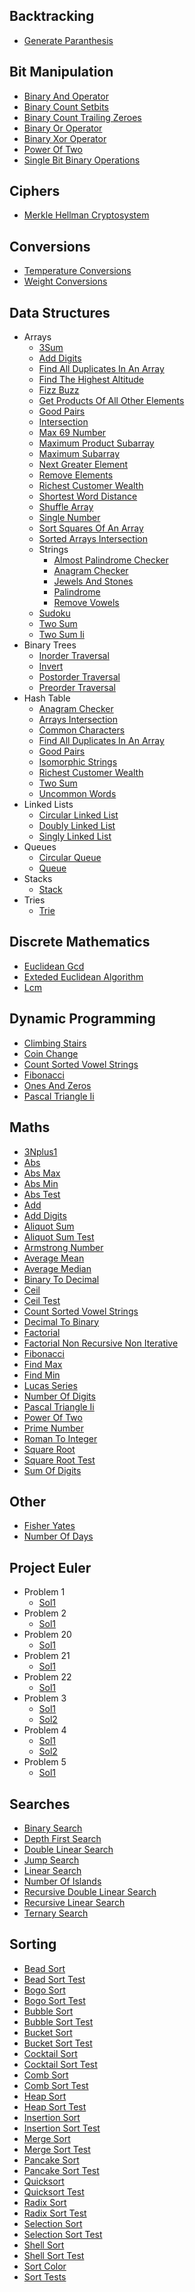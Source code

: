 
## Backtracking
  * [Generate Paranthesis](https://github.com/TheAlgorithms/Ruby/blob/master/backtracking/generate_paranthesis.rb)

## Bit Manipulation
  * [Binary And Operator](https://github.com/TheAlgorithms/Ruby/blob/master/bit_manipulation/binary_and_operator.rb)
  * [Binary Count Setbits](https://github.com/TheAlgorithms/Ruby/blob/master/bit_manipulation/binary_count_setbits.rb)
  * [Binary Count Trailing Zeroes](https://github.com/TheAlgorithms/Ruby/blob/master/bit_manipulation/binary_count_trailing_zeroes.rb)
  * [Binary Or Operator](https://github.com/TheAlgorithms/Ruby/blob/master/bit_manipulation/binary_or_operator.rb)
  * [Binary Xor Operator](https://github.com/TheAlgorithms/Ruby/blob/master/bit_manipulation/binary_xor_operator.rb)
  * [Power Of Two](https://github.com/TheAlgorithms/Ruby/blob/master/bit_manipulation/power_of_two.rb)
  * [Single Bit Binary Operations](https://github.com/TheAlgorithms/Ruby/blob/master/bit_manipulation/single_bit_binary_operations.rb)

## Ciphers
  * [Merkle Hellman Cryptosystem](https://github.com/TheAlgorithms/Ruby/blob/master/ciphers/merkle_hellman_cryptosystem.rb)

## Conversions
  * [Temperature Conversions](https://github.com/TheAlgorithms/Ruby/blob/master/conversions/temperature_conversions.rb)
  * [Weight Conversions](https://github.com/TheAlgorithms/Ruby/blob/master/conversions/weight_conversions.rb)

## Data Structures
  * Arrays
    * [3Sum](https://github.com/TheAlgorithms/Ruby/blob/master/data_structures/arrays/3sum.rb)
    * [Add Digits](https://github.com/TheAlgorithms/Ruby/blob/master/data_structures/arrays/add_digits.rb)
    * [Find All Duplicates In An Array](https://github.com/TheAlgorithms/Ruby/blob/master/data_structures/arrays/find_all_duplicates_in_an_array.rb)
    * [Find The Highest Altitude](https://github.com/TheAlgorithms/Ruby/blob/master/data_structures/arrays/find_the_highest_altitude.rb)
    * [Fizz Buzz](https://github.com/TheAlgorithms/Ruby/blob/master/data_structures/arrays/fizz_buzz.rb)
    * [Get Products Of All Other Elements](https://github.com/TheAlgorithms/Ruby/blob/master/data_structures/arrays/get_products_of_all_other_elements.rb)
    * [Good Pairs](https://github.com/TheAlgorithms/Ruby/blob/master/data_structures/arrays/good_pairs.rb)
    * [Intersection](https://github.com/TheAlgorithms/Ruby/blob/master/data_structures/arrays/intersection.rb)
    * [Max 69 Number](https://github.com/TheAlgorithms/Ruby/blob/master/data_structures/arrays/max_69_number.rb)
    * [Maximum Product Subarray](https://github.com/TheAlgorithms/Ruby/blob/master/data_structures/arrays/maximum_product_subarray.rb)
    * [Maximum Subarray](https://github.com/TheAlgorithms/Ruby/blob/master/data_structures/arrays/maximum_subarray.rb)
    * [Next Greater Element](https://github.com/TheAlgorithms/Ruby/blob/master/data_structures/arrays/next_greater_element.rb)
    * [Remove Elements](https://github.com/TheAlgorithms/Ruby/blob/master/data_structures/arrays/remove_elements.rb)
    * [Richest Customer Wealth](https://github.com/TheAlgorithms/Ruby/blob/master/data_structures/arrays/richest_customer_wealth.rb)
    * [Shortest Word Distance](https://github.com/TheAlgorithms/Ruby/blob/master/data_structures/arrays/shortest_word_distance.rb)
    * [Shuffle Array](https://github.com/TheAlgorithms/Ruby/blob/master/data_structures/arrays/shuffle_array.rb)
    * [Single Number](https://github.com/TheAlgorithms/Ruby/blob/master/data_structures/arrays/single_number.rb)
    * [Sort Squares Of An Array](https://github.com/TheAlgorithms/Ruby/blob/master/data_structures/arrays/sort_squares_of_an_array.rb)
    * [Sorted Arrays Intersection](https://github.com/TheAlgorithms/Ruby/blob/master/data_structures/arrays/sorted_arrays_intersection.rb)
    * Strings
      * [Almost Palindrome Checker](https://github.com/TheAlgorithms/Ruby/blob/master/data_structures/arrays/strings/almost_palindrome_checker.rb)
      * [Anagram Checker](https://github.com/TheAlgorithms/Ruby/blob/master/data_structures/arrays/strings/anagram_checker.rb)
      * [Jewels And Stones](https://github.com/TheAlgorithms/Ruby/blob/master/data_structures/arrays/strings/jewels_and_stones.rb)
      * [Palindrome](https://github.com/TheAlgorithms/Ruby/blob/master/data_structures/arrays/strings/palindrome.rb)
      * [Remove Vowels](https://github.com/TheAlgorithms/Ruby/blob/master/data_structures/arrays/strings/remove_vowels.rb)
    * [Sudoku](https://github.com/TheAlgorithms/Ruby/blob/master/data_structures/arrays/sudoku.rb)
    * [Two Sum](https://github.com/TheAlgorithms/Ruby/blob/master/data_structures/arrays/two_sum.rb)
    * [Two Sum Ii](https://github.com/TheAlgorithms/Ruby/blob/master/data_structures/arrays/two_sum_ii.rb)
  * Binary Trees
    * [Inorder Traversal](https://github.com/TheAlgorithms/Ruby/blob/master/data_structures/binary_trees/inorder_traversal.rb)
    * [Invert](https://github.com/TheAlgorithms/Ruby/blob/master/data_structures/binary_trees/invert.rb)
    * [Postorder Traversal](https://github.com/TheAlgorithms/Ruby/blob/master/data_structures/binary_trees/postorder_traversal.rb)
    * [Preorder Traversal](https://github.com/TheAlgorithms/Ruby/blob/master/data_structures/binary_trees/preorder_traversal.rb)
  * Hash Table
    * [Anagram Checker](https://github.com/TheAlgorithms/Ruby/blob/master/data_structures/hash_table/anagram_checker.rb)
    * [Arrays Intersection](https://github.com/TheAlgorithms/Ruby/blob/master/data_structures/hash_table/arrays_intersection.rb)
    * [Common Characters](https://github.com/TheAlgorithms/Ruby/blob/master/data_structures/hash_table/common_characters.rb)
    * [Find All Duplicates In An Array](https://github.com/TheAlgorithms/Ruby/blob/master/data_structures/hash_table/find_all_duplicates_in_an_array.rb)
    * [Good Pairs](https://github.com/TheAlgorithms/Ruby/blob/master/data_structures/hash_table/good_pairs.rb)
    * [Isomorphic Strings](https://github.com/TheAlgorithms/Ruby/blob/master/data_structures/hash_table/isomorphic_strings.rb)
    * [Richest Customer Wealth](https://github.com/TheAlgorithms/Ruby/blob/master/data_structures/hash_table/richest_customer_wealth.rb)
    * [Two Sum](https://github.com/TheAlgorithms/Ruby/blob/master/data_structures/hash_table/two_sum.rb)
    * [Uncommon Words](https://github.com/TheAlgorithms/Ruby/blob/master/data_structures/hash_table/uncommon_words.rb)
  * Linked Lists
    * [Circular Linked List](https://github.com/TheAlgorithms/Ruby/blob/master/data_structures/linked_lists/circular_linked_list.rb)
    * [Doubly Linked List](https://github.com/TheAlgorithms/Ruby/blob/master/data_structures/linked_lists/doubly_linked_list.rb)
    * [Singly Linked List](https://github.com/TheAlgorithms/Ruby/blob/master/data_structures/linked_lists/singly_linked_list.rb)
  * Queues
    * [Circular Queue](https://github.com/TheAlgorithms/Ruby/blob/master/data_structures/queues/circular_queue.rb)
    * [Queue](https://github.com/TheAlgorithms/Ruby/blob/master/data_structures/queues/queue.rb)
  * Stacks
    * [Stack](https://github.com/TheAlgorithms/Ruby/blob/master/data_structures/stacks/stack.rb)
  * Tries
    * [Trie](https://github.com/TheAlgorithms/Ruby/blob/master/data_structures/tries/trie.rb)

## Discrete Mathematics
  * [Euclidean Gcd](https://github.com/TheAlgorithms/Ruby/blob/master/discrete_mathematics/euclidean_gcd.rb)
  * [Exteded Euclidean Algorithm](https://github.com/TheAlgorithms/Ruby/blob/master/discrete_mathematics/exteded_euclidean_algorithm.rb)
  * [Lcm](https://github.com/TheAlgorithms/Ruby/blob/master/discrete_mathematics/lcm.rb)

## Dynamic Programming
  * [Climbing Stairs](https://github.com/TheAlgorithms/Ruby/blob/master/dynamic_programming/climbing_stairs.rb)
  * [Coin Change](https://github.com/TheAlgorithms/Ruby/blob/master/dynamic_programming/coin_change.rb)
  * [Count Sorted Vowel Strings](https://github.com/TheAlgorithms/Ruby/blob/master/dynamic_programming/count_sorted_vowel_strings.rb)
  * [Fibonacci](https://github.com/TheAlgorithms/Ruby/blob/master/dynamic_programming/fibonacci.rb)
  * [Ones And Zeros](https://github.com/TheAlgorithms/Ruby/blob/master/dynamic_programming/ones_and_zeros.rb)
  * [Pascal Triangle Ii](https://github.com/TheAlgorithms/Ruby/blob/master/dynamic_programming/pascal_triangle_ii.rb)

## Maths
  * [3Nplus1](https://github.com/TheAlgorithms/Ruby/blob/master/maths/3nPlus1.rb)
  * [Abs](https://github.com/TheAlgorithms/Ruby/blob/master/maths/abs.rb)
  * [Abs Max](https://github.com/TheAlgorithms/Ruby/blob/master/maths/abs_max.rb)
  * [Abs Min](https://github.com/TheAlgorithms/Ruby/blob/master/maths/abs_min.rb)
  * [Abs Test](https://github.com/TheAlgorithms/Ruby/blob/master/maths/abs_test.rb)
  * [Add](https://github.com/TheAlgorithms/Ruby/blob/master/maths/add.rb)
  * [Add Digits](https://github.com/TheAlgorithms/Ruby/blob/master/maths/add_digits.rb)
  * [Aliquot Sum](https://github.com/TheAlgorithms/Ruby/blob/master/maths/aliquot_sum.rb)
  * [Aliquot Sum Test](https://github.com/TheAlgorithms/Ruby/blob/master/maths/aliquot_sum_test.rb)
  * [Armstrong Number](https://github.com/TheAlgorithms/Ruby/blob/master/maths/armstrong_number.rb)
  * [Average Mean](https://github.com/TheAlgorithms/Ruby/blob/master/maths/average_mean.rb)
  * [Average Median](https://github.com/TheAlgorithms/Ruby/blob/master/maths/average_median.rb)
  * [Binary To Decimal](https://github.com/TheAlgorithms/Ruby/blob/master/maths/binary_to_decimal.rb)
  * [Ceil](https://github.com/TheAlgorithms/Ruby/blob/master/maths/ceil.rb)
  * [Ceil Test](https://github.com/TheAlgorithms/Ruby/blob/master/maths/ceil_test.rb)
  * [Count Sorted Vowel Strings](https://github.com/TheAlgorithms/Ruby/blob/master/maths/count_sorted_vowel_strings.rb)
  * [Decimal To Binary](https://github.com/TheAlgorithms/Ruby/blob/master/maths/decimal_to_binary.rb)
  * [Factorial](https://github.com/TheAlgorithms/Ruby/blob/master/maths/factorial.rb)
  * [Factorial Non Recursive Non Iterative](https://github.com/TheAlgorithms/Ruby/blob/master/maths/factorial_non_recursive_non_iterative.rb)
  * [Fibonacci](https://github.com/TheAlgorithms/Ruby/blob/master/maths/fibonacci.rb)
  * [Find Max](https://github.com/TheAlgorithms/Ruby/blob/master/maths/find_max.rb)
  * [Find Min](https://github.com/TheAlgorithms/Ruby/blob/master/maths/find_min.rb)
  * [Lucas Series](https://github.com/TheAlgorithms/Ruby/blob/master/maths/lucas_series.rb)
  * [Number Of Digits](https://github.com/TheAlgorithms/Ruby/blob/master/maths/number_of_digits.rb)
  * [Pascal Triangle Ii](https://github.com/TheAlgorithms/Ruby/blob/master/maths/pascal_triangle_ii.rb)
  * [Power Of Two](https://github.com/TheAlgorithms/Ruby/blob/master/maths/power_of_two.rb)
  * [Prime Number](https://github.com/TheAlgorithms/Ruby/blob/master/maths/prime_number.rb)
  * [Roman To Integer](https://github.com/TheAlgorithms/Ruby/blob/master/maths/roman_to_integer.rb)
  * [Square Root](https://github.com/TheAlgorithms/Ruby/blob/master/maths/square_root.rb)
  * [Square Root Test](https://github.com/TheAlgorithms/Ruby/blob/master/maths/square_root_test.rb)
  * [Sum Of Digits](https://github.com/TheAlgorithms/Ruby/blob/master/maths/sum_of_digits.rb)

## Other
  * [Fisher Yates](https://github.com/TheAlgorithms/Ruby/blob/master/other/fisher_yates.rb)
  * [Number Of Days](https://github.com/TheAlgorithms/Ruby/blob/master/other/number_of_days.rb)

## Project Euler
  * Problem 1
    * [Sol1](https://github.com/TheAlgorithms/Ruby/blob/master/project_euler/problem_1/sol1.rb)
  * Problem 2
    * [Sol1](https://github.com/TheAlgorithms/Ruby/blob/master/project_euler/problem_2/sol1.rb)
  * Problem 20
    * [Sol1](https://github.com/TheAlgorithms/Ruby/blob/master/project_euler/problem_20/sol1.rb)
  * Problem 21
    * [Sol1](https://github.com/TheAlgorithms/Ruby/blob/master/project_euler/problem_21/sol1.rb)
  * Problem 22
    * [Sol1](https://github.com/TheAlgorithms/Ruby/blob/master/project_euler/problem_22/sol1.rb)
  * Problem 3
    * [Sol1](https://github.com/TheAlgorithms/Ruby/blob/master/project_euler/problem_3/sol1.rb)
    * [Sol2](https://github.com/TheAlgorithms/Ruby/blob/master/project_euler/problem_3/sol2.rb)
  * Problem 4
    * [Sol1](https://github.com/TheAlgorithms/Ruby/blob/master/project_euler/problem_4/sol1.rb)
    * [Sol2](https://github.com/TheAlgorithms/Ruby/blob/master/project_euler/problem_4/sol2.rb)
  * Problem 5
    * [Sol1](https://github.com/TheAlgorithms/Ruby/blob/master/project_euler/problem_5/sol1.rb)

## Searches
  * [Binary Search](https://github.com/TheAlgorithms/Ruby/blob/master/searches/binary_search.rb)
  * [Depth First Search](https://github.com/TheAlgorithms/Ruby/blob/master/searches/depth_first_search.rb)
  * [Double Linear Search](https://github.com/TheAlgorithms/Ruby/blob/master/searches/double_linear_search.rb)
  * [Jump Search](https://github.com/TheAlgorithms/Ruby/blob/master/searches/jump_search.rb)
  * [Linear Search](https://github.com/TheAlgorithms/Ruby/blob/master/searches/linear_search.rb)
  * [Number Of Islands](https://github.com/TheAlgorithms/Ruby/blob/master/searches/number_of_islands.rb)
  * [Recursive Double Linear Search](https://github.com/TheAlgorithms/Ruby/blob/master/searches/recursive_double_linear_search.rb)
  * [Recursive Linear Search](https://github.com/TheAlgorithms/Ruby/blob/master/searches/recursive_linear_search.rb)
  * [Ternary Search](https://github.com/TheAlgorithms/Ruby/blob/master/searches/ternary_search.rb)

## Sorting
  * [Bead Sort](https://github.com/TheAlgorithms/Ruby/blob/master/sorting/bead_sort.rb)
  * [Bead Sort Test](https://github.com/TheAlgorithms/Ruby/blob/master/sorting/bead_sort_test.rb)
  * [Bogo Sort](https://github.com/TheAlgorithms/Ruby/blob/master/sorting/bogo_sort.rb)
  * [Bogo Sort Test](https://github.com/TheAlgorithms/Ruby/blob/master/sorting/bogo_sort_test.rb)
  * [Bubble Sort](https://github.com/TheAlgorithms/Ruby/blob/master/sorting/bubble_sort.rb)
  * [Bubble Sort Test](https://github.com/TheAlgorithms/Ruby/blob/master/sorting/bubble_sort_test.rb)
  * [Bucket Sort](https://github.com/TheAlgorithms/Ruby/blob/master/sorting/bucket_sort.rb)
  * [Bucket Sort Test](https://github.com/TheAlgorithms/Ruby/blob/master/sorting/bucket_sort_test.rb)
  * [Cocktail Sort](https://github.com/TheAlgorithms/Ruby/blob/master/sorting/cocktail_sort.rb)
  * [Cocktail Sort Test](https://github.com/TheAlgorithms/Ruby/blob/master/sorting/cocktail_sort_test.rb)
  * [Comb Sort](https://github.com/TheAlgorithms/Ruby/blob/master/sorting/comb_sort.rb)
  * [Comb Sort Test](https://github.com/TheAlgorithms/Ruby/blob/master/sorting/comb_sort_test.rb)
  * [Heap Sort](https://github.com/TheAlgorithms/Ruby/blob/master/sorting/heap_sort.rb)
  * [Heap Sort Test](https://github.com/TheAlgorithms/Ruby/blob/master/sorting/heap_sort_test.rb)
  * [Insertion Sort](https://github.com/TheAlgorithms/Ruby/blob/master/sorting/insertion_sort.rb)
  * [Insertion Sort Test](https://github.com/TheAlgorithms/Ruby/blob/master/sorting/insertion_sort_test.rb)
  * [Merge Sort](https://github.com/TheAlgorithms/Ruby/blob/master/sorting/merge_sort.rb)
  * [Merge Sort Test](https://github.com/TheAlgorithms/Ruby/blob/master/sorting/merge_sort_test.rb)
  * [Pancake Sort](https://github.com/TheAlgorithms/Ruby/blob/master/sorting/pancake_sort.rb)
  * [Pancake Sort Test](https://github.com/TheAlgorithms/Ruby/blob/master/sorting/pancake_sort_test.rb)
  * [Quicksort](https://github.com/TheAlgorithms/Ruby/blob/master/sorting/quicksort.rb)
  * [Quicksort Test](https://github.com/TheAlgorithms/Ruby/blob/master/sorting/quicksort_test.rb)
  * [Radix Sort](https://github.com/TheAlgorithms/Ruby/blob/master/sorting/radix_sort.rb)
  * [Radix Sort Test](https://github.com/TheAlgorithms/Ruby/blob/master/sorting/radix_sort_test.rb)
  * [Selection Sort](https://github.com/TheAlgorithms/Ruby/blob/master/sorting/selection_sort.rb)
  * [Selection Sort Test](https://github.com/TheAlgorithms/Ruby/blob/master/sorting/selection_sort_test.rb)
  * [Shell Sort](https://github.com/TheAlgorithms/Ruby/blob/master/sorting/shell_sort.rb)
  * [Shell Sort Test](https://github.com/TheAlgorithms/Ruby/blob/master/sorting/shell_sort_test.rb)
  * [Sort Color](https://github.com/TheAlgorithms/Ruby/blob/master/sorting/sort_color.rb)
  * [Sort Tests](https://github.com/TheAlgorithms/Ruby/blob/master/sorting/sort_tests.rb)
